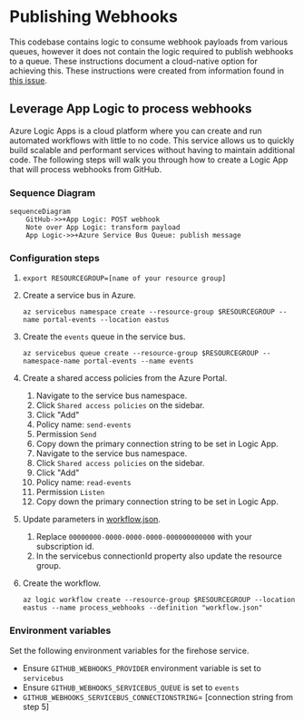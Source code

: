 # Publishing Webhooks

This codebase contains logic to consume webhook payloads from various queues, however it does not contain the logic required to publish webhooks to a queue. These instructions document a cloud-native option for achieving this. These instructions were created from information found in [this issue](https://github.com/microsoft/opensource-management-portal/issues/454).

## Leverage App Logic to process webhooks

Azure Logic Apps is a cloud platform where you can create and run automated workflows with little to no code. This service allows us to quickly build scalable and performant services without having to maintain additional code. The following steps will walk you through how to create a Logic App that will process webhooks from GitHub.

### Sequence Diagram

```mermaid
sequenceDiagram
    GitHub->>+App Logic: POST webhook
    Note over App Logic: transform payload
    App Logic->>+Azure Service Bus Queue: publish message
```

### Configuration steps

1. `export RESOURCEGROUP=[name of your resource group]`
2. Create a service bus in Azure.

   `az servicebus namespace create --resource-group $RESOURCEGROUP --name portal-events --location eastus`

3. Create the `events` queue in the service bus.

   `az servicebus queue create --resource-group $RESOURCEGROUP --namespace-name portal-events --name events`

4. Create a shared access policies from the Azure Portal.

   1. Navigate to the service bus namespace.
   2. Click `Shared access policies` on the sidebar.
   3. Click "Add"
   4. Policy name: `send-events`
   5. Permission `Send`
   6. Copy down the primary connection string to be set in Logic App.
   7. Navigate to the service bus namespace.
   8. Click `Shared access policies` on the sidebar.
   9. Click "Add"
   10. Policy name: `read-events`
   11. Permission `Listen`
   12. Copy down the primary connection string to be set in Logic App.

5. Update parameters in [workflow.json](workflow.json).

   1. Replace `00000000-0000-0000-0000-000000000000` with your subscription id.
   2. In the servicebus connectionId property also update the resource group.

6. Create the workflow.

   `az logic workflow create --resource-group $RESOURCEGROUP --location eastus --name process_webhooks --definition "workflow.json"`

### Environment variables

Set the following environment variables for the firehose service.

- Ensure `GITHUB_WEBHOOKS_PROVIDER` environment variable is set to `servicebus`
- Ensure `GITHUB_WEBHOOKS_SERVICEBUS_QUEUE` is set to `events`
- `GITHUB_WEBHOOKS_SERVICEBUS_CONNECTIONSTRING`= [connection string from step 5]
